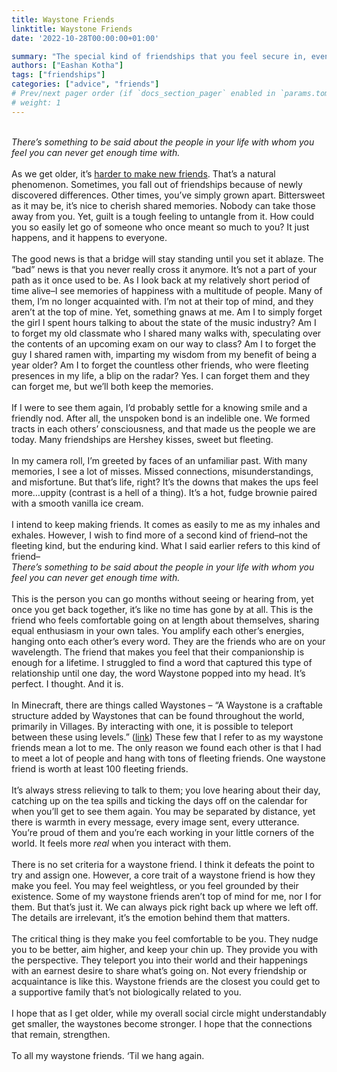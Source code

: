```yaml
---
title: Waystone Friends
linktitle: Waystone Friends
date: '2022-10-28T00:00:00+01:00'

summary: "The special kind of friendships that you feel secure in, even if you don't see each other every day."
authors: ["Eashan Kotha"]
tags: ["friendships"]
categories: ["advice", "friends"]
# Prev/next pager order (if `docs_section_pager` enabled in `params.toml`)
# weight: 1
---
```


<em><br>There’s something to be said about the people in your life with whom you feel you can never get enough time with. </em>
<br><br>
As we get older, it’s [harder to make new friends](https://www.tandfonline.com/doi/full/10.1080/01634372.2019.1687633). That’s a natural phenomenon. Sometimes, you fall out of friendships because of newly discovered differences. Other times, you’ve simply grown apart. Bittersweet as it may be, it’s nice to cherish shared memories. Nobody can take those away from you. Yet, guilt is a tough feeling to untangle from it. How could you so easily let go of someone who once meant so much to you? It just happens, and it happens to everyone.
<br> <br>
The good news is that a bridge will stay standing until you set it ablaze. The “bad” news is that you never really cross it anymore. It’s not a part of your path as it once used to be. 
As I look back at my relatively short period of time alive–I see memories of happiness with a multitude of people. Many of them, I’m no longer acquainted with. I’m not at their top of mind, and they aren’t at the top of mine. Yet, something gnaws at me. Am I to simply forget the girl I spent hours talking to about the state of the music industry? Am I to forget my old classmate who I shared many walks with, speculating over the contents of an upcoming exam on our way to class? Am I to forget the guy I shared ramen with, imparting my wisdom from my benefit of being a year older? Am I to forget the countless other friends, who were fleeting presences in my life, a blip on the radar? Yes. I can forget them and they can forget me, but we’ll both keep the memories. 
<br> <br>
If I were to see them again, I’d probably settle for a knowing smile and a friendly nod. After all, the unspoken bond is an indelible one. We formed tracts in each others’ consciousness, and that made us the people we are today. Many friendships are Hershey kisses, sweet but fleeting.
<br> <br> 
In my camera roll, I’m greeted by faces of an unfamiliar past. With many memories, I see a lot of misses. Missed connections, misunderstandings, and misfortune. But that’s life, right? It’s the downs that makes the ups feel more…uppity (contrast is a hell of a thing). It’s a hot, fudge brownie paired with a smooth vanilla ice cream. 
<br> <br>
I intend to keep making friends. It comes as easily to me as my inhales and exhales. However, I wish to find more of a second kind of friend–not the fleeting kind, but the enduring kind. 
What I said earlier refers to this kind of friend–
<br><em>There’s something to be said about the people in your life with whom you feel you can never get enough time with.</em> 
<br> <br>
This is the person you can go months without seeing or hearing from, yet once you get back together, it’s like no time has gone by at all. This is the friend who feels comfortable going on at length about themselves, sharing equal enthusiasm in your own tales. You amplify each other’s energies, hanging onto each other’s every word. They are the friends who are on your wavelength. The friend that makes you feel that their companionship is enough for a lifetime. 
I struggled to find a word that captured this type of relationship until one day, the word Waystone popped into my head. It’s perfect. I thought. And it is. 
<br> <br>
In Minecraft, there are things called Waystones – “A Waystone is a craftable structure added by Waystones that can be found throughout the world, primarily in Villages. By interacting with one, it is possible to teleport between these using levels.” ([link](https://rlcraft.fandom.com/wiki/Waystone))
These few that I refer to as my waystone friends mean a lot to me. The only reason we found each other is that I had to meet a lot of people and hang with tons of fleeting friends. One waystone friend is worth at least 100 fleeting friends. 
<br> <br>
It’s always stress relieving to talk to them; you love hearing about their day, catching up on the tea spills and ticking the days off on the calendar for when you’ll get to see them again.
You may be separated by distance, yet there is warmth in every message, every image sent, every utterance. You’re proud of them and you’re each working in your little corners of the world. It feels more *real* when you interact with them. 
<br> <br>
There is no set criteria for a waystone friend. I think it defeats the point to try and assign one. However, a core trait of a waystone friend is how they make you feel. You may feel weightless, or you feel grounded by their existence. Some of my waystone friends aren’t top of mind for me, nor I for them. But that’s just it. We can always pick right back up where we left off. The details are irrelevant, it’s the emotion behind them that matters. 
<br> <br>
The critical thing is they make you feel comfortable to be you. They nudge you to be better, aim higher, and keep your chin up. They provide you with the perspective. They teleport you into their world and their happenings with an earnest desire to share what’s going on. Not every friendship or acquaintance is like this. Waystone friends are the closest you could get to a supportive family that’s not biologically related to you. 
<br> <br>
I hope that as I get older, while my overall social circle might understandably get smaller, the waystones become stronger. I hope that the connections that remain, strengthen. 
<br> <br>
To all my waystone friends. ‘Til we hang again.